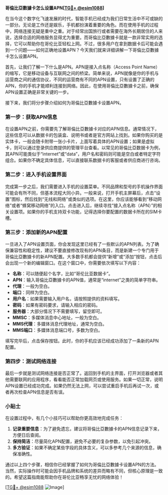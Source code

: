 **哥倫比亞數據卡怎么设置APN[[TG💪+ @esim1088](https://t.me/s/esim1088)]**

在当今这个数字化飞速发展的时代，智能手机已经成为我们日常生活中不可或缺的一部分。无论是工作还是娱乐，手机都扮演着重要的角色。而在使用手机的过程中，网络连接无疑是重中之重。对于经常出国旅行或者需要在海外长期居住的人来说，选择合适的网络服务显得尤为重要。而哥倫比亞數據卡就是一款非常实用的选择，它可以帮助你在哥伦比亚轻松上网。不过，很多用户在拿到数据卡后可能会遇到一个问题——如何正确地设置APN？今天我们就来详细讲解一下哥倫比亞數據卡怎么设置APN。

首先，让我们了解一下什么是APN。APN是接入点名称（Access Point Name）的缩写，它是移动设备与互联网之间的桥梁。简单来说，APN就像是你的手机与运营商之间的通信协议，不同的运营商有不同的APN设置，只有设置了正确的APN，你的手机才能顺利连接到网络。因此，在使用哥倫比亞數據卡之前，确保APN设置正确是非常关键的一步。

接下来，我们将分步骤介绍如何为哥倫比亞數據卡设置APN。

### 第一步：获取APN信息

在设置APN之前，你需要先了解哥倫比亞數據卡对应的APN信息。通常情况下，这些信息可以从数据卡的包装盒、说明书或者是官方网站上找到。如果你购买的是实体卡，一般会随卡附带一张小卡片，上面写着具体的APN设置；如果是虚拟卡，则可以通过登录供应商提供的管理平台查看。以常见的哥倫比亞数据卡为例，其APN可能类似于“internet”或“data”，用户名和密码则可能是空白或者特定字符组合。如果你不确定具体信息，可以直接联系数据卡的客服或者供应商进行咨询。

### 第二步：进入手机设置界面

完成第一步之后，我们需要进入手机的设置菜单。不同品牌和型号的手机操作界面可能会有所不同，但基本流程大同小异。一般来说，打开手机主屏幕后，点击“设置”图标，然后找到“无线和网络”或类似的选项。在这里，你应该能够看到“移动网络”或者“蜂窝移动网络”的入口。点击进入后，继续寻找“接入点名称（APN）”的相关设置项。如果你的手机支持双卡功能，记得选择你要配置的数据卡所在的SIM卡槽。

### 第三步：添加新的APN配置

一旦进入了APN设置页面，你会发现这里已经有了一些默认的APN列表。为了确保兼容性和稳定性，建议不要直接修改现有的APN条目，而是新建一个专门用于哥倫比亞數據卡的新APN配置。大多数手机都会提供“新增”或“添加”按钮，点击后会出现一个新的编辑窗口。在这个窗口中，你需要依次填写以下内容：

- **名称**：可以随便起个名字，比如“哥伦比亚数据卡”。
- **APN**：输入哥倫比亞數據卡的APN值，通常是“internet”之类的简单字符串。
- **代理**：一般为空白。
- **端口**：同样为空白。
- **用户名**：如果需要输入用户名，请按照提供的资料填写。
- **密码**：如果有密码要求，请输入相应的密码。
- **服务器**：大部分情况下不需要填写，留空即可。
- **MMSC**：多媒体消息中心地址，一般为空白。
- **MMS代理**：多媒体消息代理地址，通常为空白。
- **MMS端口**：多媒体消息端口号，多数为空白。

填写完毕后，点击保存按钮。此时，你的手机应该已经成功添加了一条新的APN配置。

### 第四步：测试网络连接

最后一步就是测试网络连接是否正常了。返回到手机的主界面，打开浏览器或者其他需要联网的应用程序，看看能否正常加载网页或使用服务。如果一切正常，说明APN设置已经成功完成。如果仍然无法上网，可以尝试重启手机后再试一次，或者再次检查APN信息是否有误。

### 小贴士

在设置过程中，有几个小技巧可以帮助你更高效地完成任务：

1. **记录重要信息**：为了避免遗忘，建议将哥倫比亞數據卡的APN信息记录下来，方便日后查阅。
2. **保持简洁**：尽量简化APN配置，避免不必要的复杂参数，以免引起冲突。
3. **多方验证**：如果不确定某些字段的具体含义，可以多参考几个来源的信息，确保准确性。

通过以上四个步骤，相信你已经掌握了如何为哥倫比亞數據卡设置APN的方法。当然，实际操作时可能会因手机品牌和系统的差异而略有不同，但核心原理是一致的。希望这篇指南能帮助你在哥伦比亚畅享无忧的网络体验！

[[TG💪+ @esim1088](https://t.me/s/esim1088) ![Image](https://i.postimg.cc/4NQfJmqS/Snipaste-2025-05-13-00-14-12.png)]